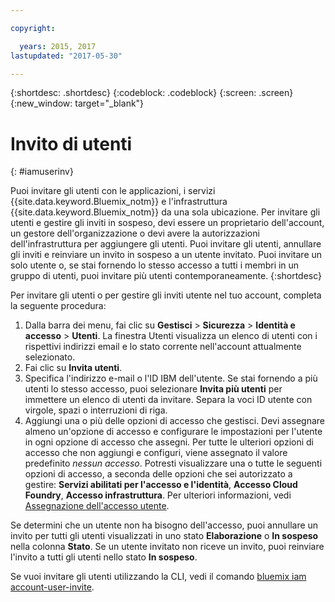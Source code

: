```yaml
---

copyright:

  years: 2015, 2017
lastupdated: "2017-05-30"

---
```


{:shortdesc: .shortdesc}
{:codeblock: .codeblock}
{:screen: .screen}
{:new_window: target="_blank"}

# Invito di utenti
{: #iamuserinv}

Puoi invitare gli utenti con le applicazioni, i servizi {{site.data.keyword.Bluemix_notm}} e l'infrastruttura {{site.data.keyword.Bluemix_notm}} da una sola ubicazione. Per invitare gli utenti e gestire gli inviti in sospeso, devi essere un proprietario dell'account, un gestore dell'organizzazione o devi avere la autorizzazioni dell'infrastruttura per aggiungere gli utenti. Puoi invitare gli utenti, annullare gli inviti e reinviare un invito in sospeso a un utente invitato. Puoi invitare un solo utente o, se stai fornendo lo stesso accesso a tutti i membri in un gruppo di utenti, puoi invitare più utenti contemporaneamente.
{:shortdesc}

Per invitare gli utenti o per gestire gli inviti utente nel tuo account, completa la seguente procedura:

1. Dalla barra dei menu, fai clic su **Gestisci** &gt; **Sicurezza** &gt; **Identità e accesso** &gt; **Utenti**. La finestra Utenti visualizza un elenco di utenti con i rispettivi indirizzi email e lo stato corrente nell'account attualmente selezionato. 
2. Fai clic su **Invita utenti**. 
3. Specifica l'indirizzo e-mail o l'ID IBM dell'utente. Se stai fornendo a più utenti lo stesso accesso, puoi selezionare **Invita più utenti** per immettere un elenco di utenti da invitare. Separa la voci ID utente con virgole, spazi o interruzioni di riga.
4. Aggiungi una o più delle opzioni di accesso che gestisci. Devi assegnare almeno un'opzione di accesso e configurare le impostazioni per l'utente in ogni opzione di accesso che assegni. Per tutte le ulteriori opzioni di accesso che non aggiungi e configuri, viene assegnato il valore predefinito *nessun accesso*. Potresti visualizzare una o tutte le seguenti opzioni di accesso, a seconda delle opzioni che sei autorizzato a gestire: **Servizi abilitati per l'accesso e l'identità**, **Accesso Cloud Foundry**, **Accesso infrastruttura**. Per ulteriori informazioni, vedi [Assegnazione dell'accesso utente](/docs/iam/assignaccess.html).

Se determini che un utente non ha bisogno dell'accesso, puoi annullare un invito per tutti gli utenti visualizzati in uno stato **Elaborazione** o **In sospeso** nella colonna **Stato**. Se un utente invitato non riceve un invito, puoi reinviare l'invito a tutti gli utenti nello stato **In sospeso**.

Se vuoi invitare gli utenti utilizzando la CLI, vedi il comando [bluemix iam account-user-invite](https://console.stage1.bluemix.net/docs/cli/reference/bluemix_cli/bx_cli.html#bluemix_iam_account_user_invite).
